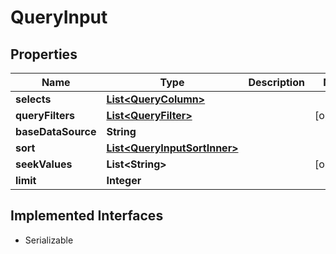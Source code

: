 

# QueryInput


## Properties

| Name | Type | Description | Notes |
|------------ | ------------- | ------------- | -------------|
|**selects** | [**List&lt;QueryColumn&gt;**](QueryColumn.md) |  |  |
|**queryFilters** | [**List&lt;QueryFilter&gt;**](QueryFilter.md) |  |  [optional] |
|**baseDataSource** | **String** |  |  |
|**sort** | [**List&lt;QueryInputSortInner&gt;**](QueryInputSortInner.md) |  |  |
|**seekValues** | **List&lt;String&gt;** |  |  [optional] |
|**limit** | **Integer** |  |  |


## Implemented Interfaces

* Serializable


